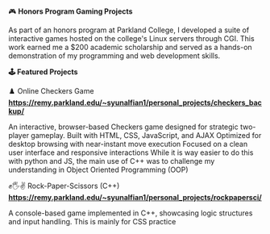🎮 **Honors Program Gaming Projects**

As part of an honors program at Parkland College, I developed a suite of interactive games hosted on the college's Linux servers through CGI. This work earned me a $200 academic scholarship and served as a hands-on demonstration of my programming and web development skills.

**🕹️ Featured Projects**

♟️ Online Checkers Game **https://remy.parkland.edu/~syunalfian1/personal_projects/checkers_backup/**

An interactive, browser-based Checkers game designed for strategic two-player gameplay.
Built with HTML, CSS, JavaScript, and AJAX
Optimized for desktop browsing with near-instant move execution
Focused on a clean user interface and responsive interactions
While it is way easier to do this with python and JS, the main use of C++ was to challenge my understanding in Object Oriented Programming (OOP)

✊🖐✌️ Rock-Paper-Scissors (C++) **https://remy.parkland.edu/~syunalfian1/personal_projects/rockpapersci/**

A console-based game implemented in C++, showcasing logic structures and input handling. This is mainly for CSS practice
